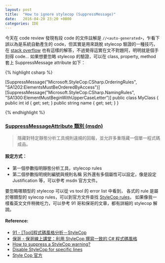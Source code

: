 ```yaml
---
layout: post
title:  "How to ignore stylecop (SuppressMessage)"
date:   2016-04-20 23:20 +0800
categories: IDE
---
```


今天在 code review 發現有段 code 的文件註解是 `//<auto-generated>`，乍看下誤以為是系統自動產生的 code，但其實是用來跳脫 stylecop 驗證的一種技巧， 在 [stack overflow][1] 也有這樣的解答，不過覺得這實在文不對題阿，明明就是個手刻得 code... 如果想要忽略 stylecop 的驗證，可以在 class, property, method 套上 SuppressMessage attribute 如下：

{% highlight csharp %}

[SuppressMessage("Microsoft.StyleCop.CSharp.OrderingRules", "SA1202:ElementsMustBeOrderedByAccess")] 
[SuppressMessage("Microsoft.StyleCop.CSharp.NamingRules", "SA1300:ElementMustBeginWithUpperCaseLetter")]
public class MyClass 
{ 
    public int id { get; set; } 
    public string name { get; set; } 
}

{% endhighlight %}


### [SuppressMessageAttribute 類別 (msdn)][2] 
> 隱藏對特定靜態分析工具規則違規的回報，並允許多重隱藏一個單一程式碼成品。

#### 設定方式： 

- 第一個參數指明靜態分析工具，stylecop rules 
- 第二個參數指明規則編號與規則名稱 另外還有多個屬性可以設定，像是設定 Justification 等，可以參考 msdn 官方文件。  

要忽略哪類型的 stylecop 可以從 vs tool 的 error list 中看到，  各式的 rule 是屬於哪類型的 sylecop rules，可以到官方文件查找 [StyleCop rules][3]，
如果像我一樣看英文文件稍微吃力，可以參考 91 哥和保哥的文章，都有詳細的 stylecop 解說。 

#### Reference: 
- [91 - [Tool]程式碼風格分析－StyleCop](https://dotblogs.com.tw/hatelove/2011/12/22/introducing-stylecop) 
- [保哥 - 保哥線上講堂：利用 StyleCop 撰寫一致的 C# 程式碼風格](http://www.slideshare.net/WillHuangTW/stylecop) 
- [How to suppress a StyleCop warning?](http://stackoverflow.com/questions/3287656/how-to-suppress-a-stylecop-warning) 
- [Disable StyleCop for specific lines](http://stackoverflow.com/questions/1754919/disable-stylecop-for-specific-lines) 
- [Style Cop 官方](http://stylecop.codeplex.com/)

[1]: http://stackoverflow.com/questions/16841791/how-can-you-force-stylecop-to-ignore-a-file "how-can-you-force-stylecop-to-ignore-a-file"
[2]: https://msdn.microsoft.com/zh-tw/library/system.diagnostics.codeanalysis.suppressmessageattribute(v=vs.110).aspx "Suppress Message Attribute"
[3]: http://stylecop.soyuz5.com/StyleCop%20Rules.html "StyleCop Rules"